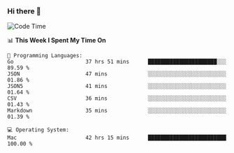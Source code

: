 ### Hi there 👋

<!--
**CrazyCollin/crazycollin** is a ✨ _special_ ✨ repository because its `README.md` (this file) appears on your GitHub profile.

Here are some ideas to get you started:

- 🔭 I’m currently working on ...
- 🌱 I’m currently learning ...
- 👯 I’m looking to collaborate on ...
- 🤔 I’m looking for help with ...
- 💬 Ask me about ...
- 📫 How to reach me: ...
- 😄 Pronouns: ...
- ⚡ Fun fact: ...
-->

<!--START_SECTION:waka-->
![Code Time](http://img.shields.io/badge/Code%20Time-4%2C844%20hrs%2049%20mins-blue)

📊 **This Week I Spent My Time On** 

```text
💬 Programming Languages: 
Go                       37 hrs 51 mins      ██████████████████████░░░   89.59 % 
JSON                     47 mins             ░░░░░░░░░░░░░░░░░░░░░░░░░   01.86 % 
JSON5                    41 mins             ░░░░░░░░░░░░░░░░░░░░░░░░░   01.64 % 
CSV                      36 mins             ░░░░░░░░░░░░░░░░░░░░░░░░░   01.43 % 
Markdown                 35 mins             ░░░░░░░░░░░░░░░░░░░░░░░░░   01.39 % 

💻 Operating System: 
Mac                      42 hrs 15 mins      █████████████████████████   100.00 % 
```


<!--END_SECTION:waka-->
